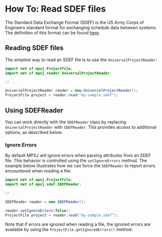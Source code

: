 # How To: Read SDEF files
The Standard Data Exchange Format (SDEF) is the US Army Corps of Engineers
standard format for exchanging schedule data between systems. The definition of
this format can be found 
[here](https://www.publications.usace.army.mil/Portals/76/Publications/EngineerRegulations/ER_1-1-11.pdf).

## Reading SDEF files
The simplest way to read an SDEF file is to use the `UniversalProjectReader`:

```java
import net.sf.mpxj.ProjectFile;
import net.sf.mpxj.reader.UniversalProjectReader;

// ...

UniversalProjectReader reader = new UniversalProjectReader();
ProjectFile project = reader.read("my-sample.sdef");
```

## Using SDEFReader
You can work directly with the `SDEFReader` class by replacing
`UniversalProjectReader` with `SDEFReader`. This provides access to additional
options, as described below.

### Ignore Errors
By default MPXJ will ignore errors when parsing attributes from an SDEF file.
This behavior is controlled using the `setIgnoreErrors` method. The example
below illustrates how we can force the `SDEFReader` to report
errors encountered when reading a file:

```java
import net.sf.mpxj.ProjectFile;
import net.sf.mpxj.sdef.SDEFReader;

// ...

SDEFReader reader = new SDEFReader();

reader.setIgnoreErrors(false);
ProjectFile project = reader.read("my-sample.sdef");
```

Note that if errors are ignored when reading a file, the ignored errors
are available by using the `ProjectFile.getIgnoredErrors()` method.
